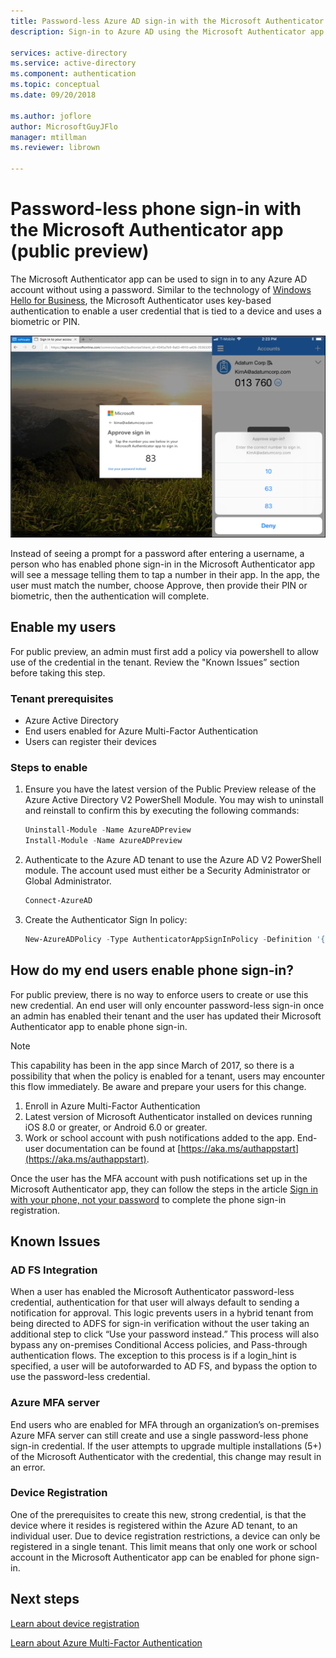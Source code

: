 ```yaml
---
title: Password-less Azure AD sign-in with the Microsoft Authenticator app (public preview)
description: Sign-in to Azure AD using the Microsoft Authenticator app without using your password (public preview)

services: active-directory
ms.service: active-directory
ms.component: authentication
ms.topic: conceptual
ms.date: 09/20/2018

ms.author: joflore
author: MicrosoftGuyJFlo
manager: mtillman
ms.reviewer: librown

---
```

# Password-less phone sign-in with the Microsoft Authenticator app (public preview)

The Microsoft Authenticator app can be used to sign in to any Azure AD account without using a password. Similar to the technology of [Windows Hello for Business](/windows/security/identity-protection/hello-for-business/hello-identity-verification), the Microsoft Authenticator uses key-based authentication to enable a user credential that is tied to a device and uses a biometric or PIN.

![Example of a browser sign-in asking for user to approve the sign-in attempt in their Microsoft Authenticator app](./media/howto-authentication-phone-sign-in/phone-sign-in-microsoft-authenticator-app.png)

Instead of seeing a prompt for a password after entering a username, a person who has enabled phone sign-in in the Microsoft Authenticator app will see a message telling them to tap a number in their app. In the app, the user must match the number, choose Approve, then provide their PIN or biometric, then the authentication will complete.

## Enable my users

For public preview, an admin must first add a policy via powershell to allow use of the credential in the tenant. Review the "Known Issues” section before taking this step.

### Tenant prerequisites

* Azure Active Directory
* End users enabled for Azure Multi-Factor Authentication
* Users can register their devices

### Steps to enable

1. Ensure you have the latest version of the Public Preview release of the Azure Active Directory V2 PowerShell Module. You may wish to uninstall and reinstall to confirm this by executing the following commands:
    ```powershell
    Uninstall-Module -Name AzureADPreview
    Install-Module -Name AzureADPreview
    ```

2. Authenticate to the Azure AD tenant to use the Azure AD V2 PowerShell module. The account used must either be a Security Administrator or Global Administrator.
    ```powershell
    Connect-AzureAD
    ```

3. Create the Authenticator Sign In policy:
    ```powershell
    New-AzureADPolicy -Type AuthenticatorAppSignInPolicy -Definition '{"AuthenticatorAppSignInPolicy":{"Enabled":true}}' -isOrganizationDefault $true -DisplayName AuthenticatorAppSignIn
    ```

## How do my end users enable phone sign-in?

For public preview, there is no way to enforce users to create or use this new credential. An end user will only encounter password-less sign-in once an admin has enabled their tenant and the user has updated their Microsoft Authenticator app to enable phone sign-in.

> [!NOTE]
> This capability has been in the app since March of 2017, so there is a possibility that when the policy is enabled for a tenant, users may encounter this flow immediately. Be aware and prepare your users for this change.
>

1. Enroll in Azure Multi-Factor Authentication
1. Latest version of Microsoft Authenticator installed on devices running iOS 8.0 or greater, or Android 6.0 or greater.
1. Work or school account with push notifications added to the app. End-user documentation can be found at [https://aka.ms/authappstart](https://aka.ms/authappstart).

Once the user has the MFA account with push notifications set up in the Microsoft Authenticator app, they can follow the steps in the article [Sign in with your phone, not your password](../user-help/microsoft-authenticator-app-phone-signin-faq.md) to complete the phone sign-in registration.

## Known Issues

### AD FS Integration

When a user has enabled the Microsoft Authenticator password-less credential, authentication for that user will always default to sending a notification for approval. This logic prevents users in a hybrid tenant from being directed to ADFS for sign-in verification without the user taking an additional step to click “Use your password instead.” This process will also bypass any on-premises Conditional Access policies, and Pass-through authentication flows. The exception to this process is if a login_hint is specified, a user will be autoforwarded to AD FS, and bypass the option to use the password-less credential.

### Azure MFA server

End users who are enabled for MFA through an organization’s on-premises Azure MFA server can still create and use a single password-less phone sign-in credential. If the user attempts to upgrade multiple installations (5+) of the Microsoft Authenticator with the credential, this change may result in an error.  

### Device Registration

One of the prerequisites to create this new, strong credential, is that the device where it resides is registered within the Azure AD tenant, to an individual user. Due to device registration restrictions, a device can only be registered in a single tenant. This limit means that only one work or school account in the Microsoft Authenticator app can be enabled for phone sign-in.

## Next steps

[Learn about device registration](../devices/overview.md#getting-devices-under-the-control-of-azure-ad)

[Learn about Azure Multi-Factor Authentication](../authentication/howto-mfa-getstarted.md)
